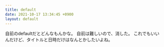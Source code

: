 ```yaml
---
title: default
date: 2021-10-17 13:34:45 +0900
layout: default
---
```


自前のdefaultだとどんなもんかな。
自前は難しいので、消した。
これでもいいんだけど、タイトルと日時だけはなんとかしたいよね。
